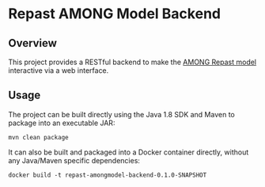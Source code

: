 # Repast AMONG Model Backend
## Overview
This project provides a RESTful backend to make the [AMONG Repast model](https://github.com/gaschwanden/AMONG) interactive via a web interface.

## Usage
The project can be built directly using the Java 1.8 SDK and Maven to package into an executable JAR:
```
mvn clean package
``` 
It can also be built and packaged into a Docker container directly, without any Java/Maven specific dependencies:
```docker
docker build -t repast-amongmodel-backend-0.1.0-SNAPSHOT
```
